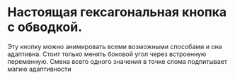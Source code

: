 # Настоящая гексагональная кнопка с обводкой.

Эту кнопку можно анимировать всеми возможными способами и она адаптивна. Стоит только менять боковой угол через встроенную переменную. Смена всего одного значения в точке слома подпитывает магию адаптивности